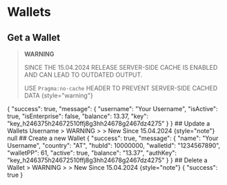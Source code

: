 # Wallets
## Get a Wallet
> **WARNING**
> 
> SINCE THE 15.04.2024 RELEASE SERVER-SIDE CACHE IS ENABLED AND CAN LEAD TO OUTDATED OUTPUT. 
> 
>USE `Pragma:no-cache` HEADER TO PREVENT SERVER-SIDE CACHED DATA
{style="warning"}


<api-endpoint openapi-path="../wallet.yaml" endpoint="/v0/wallet/{walletID}" method="GET">
    <response type="200">
        <sample lang="JSON">
{
    "success": true,
    "message": {
        "username": "Your Username",
        "isActive": true,
        "isEnterprise": false,
        "balance": 13.37,
        "key": "key_h246375h24672510ffj8g3hh24678g2467dz4275"
    }
}
        </sample>
    </response>
</api-endpoint>
## Update a Wallets Username
> WARNING
> 
> New Since 15.04.2024
{style="note"}
<api-endpoint openapi-path="../wallet.yaml" endpoint="/v0/wallet/{walletID}" method="PATCH">
    <response type="200">
        <sample>
null
</sample>
</response>
</api-endpoint>
## Create a new Wallet

<api-endpoint openapi-path="../wallet.yaml" endpoint="/v0/wallet/create" method="POST">
    <response type="200">
        <sample>
{
	"success": true,
	"message": {
		"name": "Your Username",
		"country": "AT",
		"hubId": 10000000,
		"walletId": "1234567890",
		"walletPP": 61,
		"active": true,
		"balance": "13.37",
		"authKey": "key_h246375h24672510ffj8g3hh24678g2467dz4275"
	}
}
        </sample>
    </response>
</api-endpoint>
## Delete a Wallet
> WARNING
> 
> New Since 15.04.2024
{style="note"}
<api-endpoint openapi-path="../wallet.yaml" endpoint="/v0/wallet/{walletID}/delete" method="DELETE">
<response type="200">
<sample>
{
"success": true
}
</sample>
</response>
</api-endpoint>